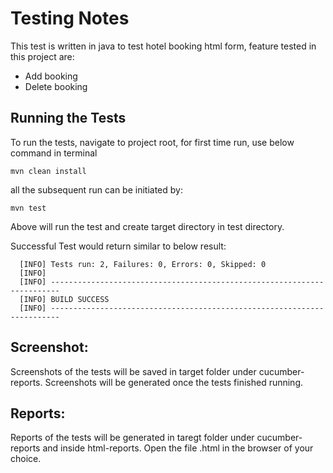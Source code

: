 # Testing Notes

This test is written in java to test hotel booking html form, feature tested in this project are:
 - Add booking
 - Delete booking


## Running the Tests

To run the tests, navigate to project root, for first time run, use below command in terminal

`mvn clean install`

all the subsequent run can be initiated by:

`mvn test`

Above will run the test and create target directory in test directory.

Successful Test would return similar to below result:
```
  [INFO] Tests run: 2, Failures: 0, Errors: 0, Skipped: 0
  [INFO] 
  [INFO] ------------------------------------------------------------------------
  [INFO] BUILD SUCCESS
  [INFO] ------------------------------------------------------------------------
```
## Screenshot:
Screenshots of the tests will be saved in target folder under cucumber-reports. 
Screenshots will be generated once the tests finished running.

## Reports:
Reports of the tests will be generated in taregt folder under cucumber-reports and inside html-reports.
Open the file .html in the browser of your choice.
